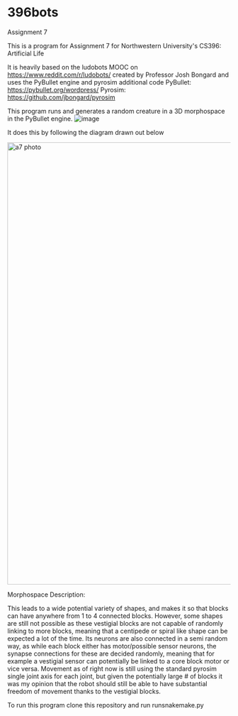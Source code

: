 # 396bots
Assignment 7

This is a program for Assignment 7 for Northwestern University's CS396: Artificial Life

It is heavily based on the ludobots MOOC on https://www.reddit.com/r/ludobots/ created by Professor Josh Bongard and uses the PyBullet engine and pyrosim additional code
PyBullet: https://pybullet.org/wordpress/
Pyrosim: https://github.com/jbongard/pyrosim


This program runs and generates a random creature in a 3D morphospace in the PyBullet engine.
![image](https://user-images.githubusercontent.com/23564433/220256338-41bbd57a-cefc-4e7a-a23d-f39992473e8c.png)

It does this by following the diagram drawn out below
		

<img width="996" alt="a7 photo" src="https://user-images.githubusercontent.com/23564433/220255009-096bab20-a135-4bbb-a26d-ad78dd6e6122.png">

Morphospace Description:

This leads to a wide potential variety of shapes, and makes it so that blocks can have anywhere from 1 to 4 connected blocks. However, some shapes are still not possible as these vestigial blocks are not capable of randomly linking to more blocks, meaning that a centipede or spiral like shape can be expected a lot of the time.
Its neurons are also connected in a semi random way, as while each block either has motor/possible sensor neurons, the synapse connections for these are decided randomly, meaning that for example a vestigial sensor can potentially be linked to a core block motor or vice versa. Movement as of right now is still using the standard pyrosim single joint axis for each joint, but given the potentially large # of blocks it was my opinion that the robot should still be able to have substantial freedom of movement thanks to the vestigial blocks.

To run this program clone this repository and run runsnakemake.py
